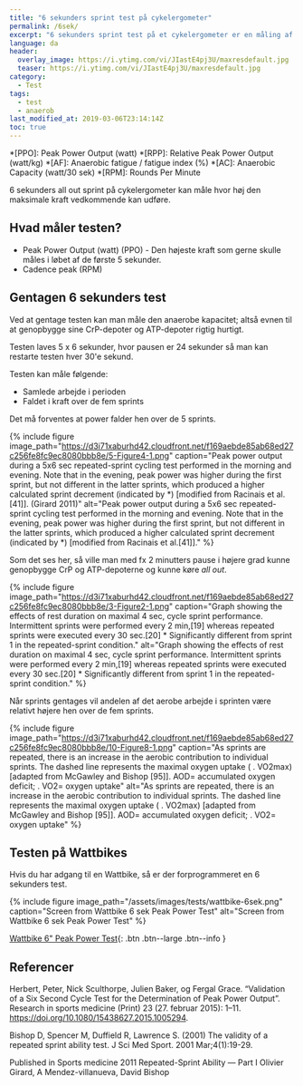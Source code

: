 ```yaml
---
title: "6 sekunders sprint test på cykelergometer"
permalink: /6sek/
excerpt: "6 sekunders sprint test på et cykelergometer er en måling af den maksimale sprint kapacitet"
language: da
header:
  overlay_image: https://i.ytimg.com/vi/JIastE4pj3U/maxresdefault.jpg
  teaser: https://i.ytimg.com/vi/JIastE4pj3U/maxresdefault.jpg
category:
  - Test
tags:
  - test
  - anaerob
last_modified_at: 2019-03-06T23:14:14Z
toc: true
---
```


*[PPO]: Peak Power Output (watt)
*[RPP]: Relative Peak Power Output (watt/kg)
*[AF]: Anaerobic fatigue / fatigue index (%)
*[AC]: Anaerobic Capacity (watt/30 sek)
*[RPM]: Rounds Per Minute

6 sekunders all out sprint på cykelergometer kan måle hvor høj den maksimale kraft vedkommende kan udføre.

## Hvad måler testen?

- Peak Power Output (watt) (PPO) - Den højeste kraft som gerne skulle måles i løbet af de første 5 sekunder.
- Cadence peak (RPM)

## Gentagen 6 sekunders test

Ved at gentage testen kan man måle den anaerobe kapacitet; altså evnen til at genopbygge sine CrP-depoter og ATP-depoter rigtig hurtigt.

Testen laves 5 x 6 sekunder, hvor pausen er 24 sekunder så man kan restarte testen hver 30'e sekund. 

Testen kan måle følgende:

- Samlede arbejde i perioden
- Faldet i kraft over de fem sprints

Det må forventes at power falder hen over de 5 sprints.

{% include figure image_path="https://d3i71xaburhd42.cloudfront.net/f169aebde85ab68ed27c256fe8fc9ec8080bbb8e/5-Figure4-1.png" caption="Peak power output during a 5x6 sec repeated-sprint cycling test performed in the morning and evening. Note that in the evening, peak power was higher during the first sprint, but not different in the latter sprints, which produced a higher calculated sprint decrement (indicated by *) [modified from Racinais et al.[41]]. (Girard 2011)" alt="Peak power output during a 5x6 sec repeated-sprint cycling test performed in the morning and evening. Note that in the evening, peak power was higher during the first sprint, but not different in the latter sprints, which produced a higher calculated sprint decrement (indicated by *) [modified from Racinais et al.[41]]." %}

Som det ses her, så ville man med fx 2 minutters pause i højere grad kunne genopbygge CrP og ATP-depoterne og kunne køre _all out_.

{% include figure image_path="https://d3i71xaburhd42.cloudfront.net/f169aebde85ab68ed27c256fe8fc9ec8080bbb8e/3-Figure2-1.png" caption="Graph showing the effects of rest duration on maximal 4 sec, cycle sprint performance. Intermittent sprints were performed every 2 min,[19] whereas repeated sprints were executed every 30 sec.[20] * Significantly different from sprint 1 in the repeated-sprint condition." alt="Graph showing the effects of rest duration on maximal 4 sec, cycle sprint performance. Intermittent sprints were performed every 2 min,[19] whereas repeated sprints were executed every 30 sec.[20] * Significantly different from sprint 1 in the repeated-sprint condition." %}

Når sprints gentages vil andelen af det aerobe arbejde i sprinten være relativt højere hen over de fem sprints.

{% include figure image_path="https://d3i71xaburhd42.cloudfront.net/f169aebde85ab68ed27c256fe8fc9ec8080bbb8e/10-Figure8-1.png" caption="As sprints are repeated, there is an increase in the aerobic contribution to individual sprints. The dashed line represents the maximal oxygen uptake ( . VO2max) [adapted from McGawley and Bishop [95]]. AOD= accumulated oxygen deficit; . VO2= oxygen uptake" alt="As sprints are repeated, there is an increase in the aerobic contribution to individual sprints. The dashed line represents the maximal oxygen uptake ( . VO2max) [adapted from McGawley and Bishop [95]]. AOD= accumulated oxygen deficit; . VO2= oxygen uptake" %}

## Testen på Wattbikes

Hvis du har adgang til en Wattbike, så er der forprogrammeret en 6 sekunders test.

{% include figure image_path="/assets/images/tests/wattbike-6sek.png" caption="Screen from Wattbike 6 sek Peak Power Test" alt="Screen from Wattbike 6 sek Peak Power Test" %}

[Wattbike 6" Peak Power Test](https://support.wattbike.com/hc/en-gb/articles/115002920469-The-6-Second-Peak-Power-Test){: .btn .btn--large .btn--info }

## Referencer

Herbert, Peter, Nick Sculthorpe, Julien Baker, og Fergal Grace. “Validation of a Six Second Cycle Test for the Determination of Peak Power Output”. Research in sports medicine (Print) 23 (27. februar 2015): 1–11. https://doi.org/10.1080/15438627.2015.1005294.

Bishop D, Spencer M, Duffield R, Lawrence S. (2001) The validity of a repeated sprint ability test. J Sci Med Sport. 2001 Mar;4(1):19-29.

Published in Sports medicine 2011
Repeated-Sprint Ability — Part I
Olivier Girard, A Mendez-villanueva, David Bishop
